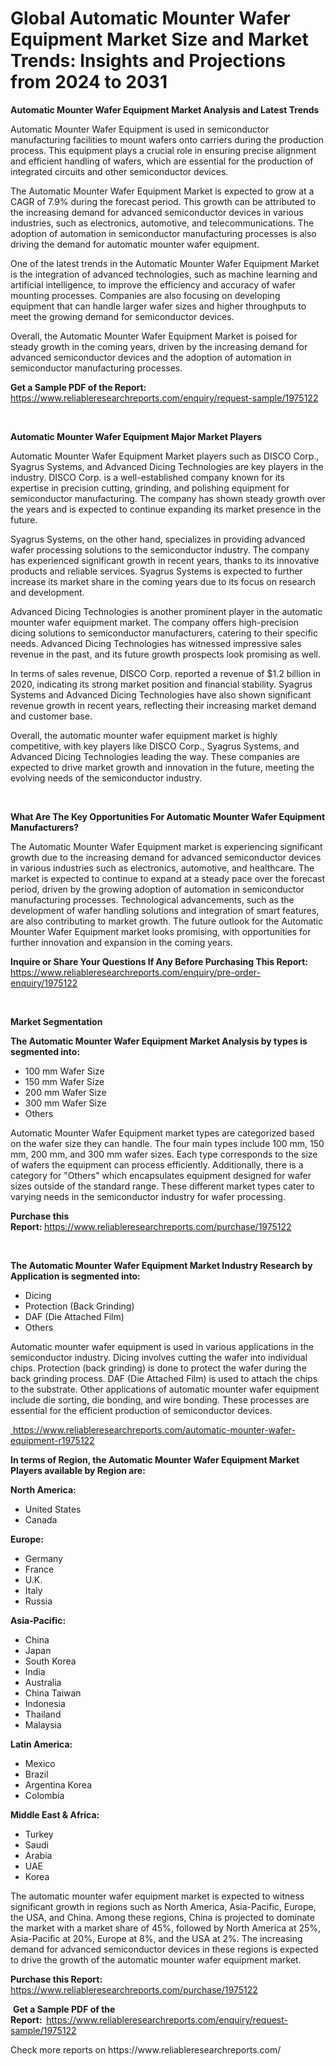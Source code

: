 <p><h1>Global Automatic Mounter Wafer Equipment Market Size and Market Trends: Insights and Projections from 2024 to 2031</h1></p><p><strong>Automatic Mounter Wafer Equipment Market Analysis and Latest Trends</strong></p>
<p><p>Automatic Mounter Wafer Equipment is used in semiconductor manufacturing facilities to mount wafers onto carriers during the production process. This equipment plays a crucial role in ensuring precise alignment and efficient handling of wafers, which are essential for the production of integrated circuits and other semiconductor devices.</p><p>The Automatic Mounter Wafer Equipment Market is expected to grow at a CAGR of 7.9% during the forecast period. This growth can be attributed to the increasing demand for advanced semiconductor devices in various industries, such as electronics, automotive, and telecommunications. The adoption of automation in semiconductor manufacturing processes is also driving the demand for automatic mounter wafer equipment.</p><p>One of the latest trends in the Automatic Mounter Wafer Equipment Market is the integration of advanced technologies, such as machine learning and artificial intelligence, to improve the efficiency and accuracy of wafer mounting processes. Companies are also focusing on developing equipment that can handle larger wafer sizes and higher throughputs to meet the growing demand for semiconductor devices.</p><p>Overall, the Automatic Mounter Wafer Equipment Market is poised for steady growth in the coming years, driven by the increasing demand for advanced semiconductor devices and the adoption of automation in semiconductor manufacturing processes.</p></p>
<p><strong>Get a Sample PDF of the Report:&nbsp;</strong> <a href="https://www.reliableresearchreports.com/enquiry/request-sample/1975122">https://www.reliableresearchreports.com/enquiry/request-sample/1975122</a></p>
<p>&nbsp;</p>
<p><strong>Automatic Mounter Wafer Equipment Major Market Players</strong></p>
<p><p>Automatic Mounter Wafer Equipment Market players such as DISCO Corp., Syagrus Systems, and Advanced Dicing Technologies are key players in the industry. DISCO Corp. is a well-established company known for its expertise in precision cutting, grinding, and polishing equipment for semiconductor manufacturing. The company has shown steady growth over the years and is expected to continue expanding its market presence in the future.</p><p>Syagrus Systems, on the other hand, specializes in providing advanced wafer processing solutions to the semiconductor industry. The company has experienced significant growth in recent years, thanks to its innovative products and reliable services. Syagrus Systems is expected to further increase its market share in the coming years due to its focus on research and development.</p><p>Advanced Dicing Technologies is another prominent player in the automatic mounter wafer equipment market. The company offers high-precision dicing solutions to semiconductor manufacturers, catering to their specific needs. Advanced Dicing Technologies has witnessed impressive sales revenue in the past, and its future growth prospects look promising as well.</p><p>In terms of sales revenue, DISCO Corp. reported a revenue of $1.2 billion in 2020, indicating its strong market position and financial stability. Syagrus Systems and Advanced Dicing Technologies have also shown significant revenue growth in recent years, reflecting their increasing market demand and customer base.</p><p>Overall, the automatic mounter wafer equipment market is highly competitive, with key players like DISCO Corp., Syagrus Systems, and Advanced Dicing Technologies leading the way. These companies are expected to drive market growth and innovation in the future, meeting the evolving needs of the semiconductor industry.</p></p>
<p>&nbsp;</p>
<p><strong>What Are The Key Opportunities For Automatic Mounter Wafer Equipment Manufacturers?</strong></p>
<p><p>The Automatic Mounter Wafer Equipment market is experiencing significant growth due to the increasing demand for advanced semiconductor devices in various industries such as electronics, automotive, and healthcare. The market is expected to continue to expand at a steady pace over the forecast period, driven by the growing adoption of automation in semiconductor manufacturing processes. Technological advancements, such as the development of wafer handling solutions and integration of smart features, are also contributing to market growth. The future outlook for the Automatic Mounter Wafer Equipment market looks promising, with opportunities for further innovation and expansion in the coming years.</p></p>
<p><strong>Inquire or Share Your Questions If Any Before Purchasing This Report:</strong> <a href="https://www.reliableresearchreports.com/enquiry/pre-order-enquiry/1975122">https://www.reliableresearchreports.com/enquiry/pre-order-enquiry/1975122</a></p>
<p>&nbsp;</p>
<p><strong>Market Segmentation</strong></p>
<p><strong>The Automatic Mounter Wafer Equipment Market Analysis by types is segmented into:</strong></p>
<p><ul><li>100 mm Wafer Size</li><li>150 mm Wafer Size</li><li>200 mm Wafer Size</li><li>300 mm Wafer Size</li><li>Others</li></ul></p>
<p><p>Automatic Mounter Wafer Equipment market types are categorized based on the wafer size they can handle. The four main types include 100 mm, 150 mm, 200 mm, and 300 mm wafer sizes. Each type corresponds to the size of wafers the equipment can process efficiently. Additionally, there is a category for "Others" which encapsulates equipment designed for wafer sizes outside of the standard range. These different market types cater to varying needs in the semiconductor industry for wafer processing.</p></p>
<p><strong>Purchase this Report:&nbsp;</strong><a href="https://www.reliableresearchreports.com/purchase/1975122">https://www.reliableresearchreports.com/purchase/1975122</a></p>
<p>&nbsp;</p>
<p><strong>The Automatic Mounter Wafer Equipment Market Industry Research by Application is segmented into:</strong></p>
<p><ul><li>Dicing</li><li>Protection (Back Grinding)</li><li>DAF (Die Attached Film)</li><li>Others</li></ul></p>
<p><p>Automatic mounter wafer equipment is used in various applications in the semiconductor industry. Dicing involves cutting the wafer into individual chips. Protection (back grinding) is done to protect the wafer during the back grinding process. DAF (Die Attached Film) is used to attach the chips to the substrate. Other applications of automatic mounter wafer equipment include die sorting, die bonding, and wire bonding. These processes are essential for the efficient production of semiconductor devices.</p></p>
<p><a href="https://www.reliableresearchreports.com/automatic-mounter-wafer-equipment-r1975122">&nbsp;https://www.reliableresearchreports.com/automatic-mounter-wafer-equipment-r1975122</a></p>
<p><strong>In terms of Region, the Automatic Mounter Wafer Equipment Market Players available by Region are:</strong></p>
<p>
    <p> <strong> North America: </strong>
        <ul>
            <li>United States</li>
            <li>Canada</li>
        </ul>
        </p> 
    <p> <strong> Europe: </strong>
        <ul>
            <li>Germany</li>
            <li>France</li>
            <li>U.K.</li>
            <li>Italy</li>
            <li>Russia</li>
        </ul>
        </p> 
    <p> <strong> Asia-Pacific: </strong>
        <ul>
            <li>China</li>
            <li>Japan</li>
            <li>South Korea</li>
            <li>India</li>
            <li>Australia</li>
            <li>China Taiwan</li>
            <li>Indonesia</li>
            <li>Thailand</li>
            <li>Malaysia</li>
        </ul>
        </p> 
    <p> <strong> Latin America: </strong>
        <ul>
            <li>Mexico</li>
            <li>Brazil</li>
            <li>Argentina Korea</li>
            <li>Colombia</li>
        </ul>
        </p> 
    <p> <strong> Middle East & Africa: </strong>
        <ul>
            <li>Turkey</li>
            <li>Saudi</li>
            <li>Arabia</li>
            <li>UAE</li>
            <li>Korea</li>
        </ul>
    </p>
    </p>
<p><p>The automatic mounter wafer equipment market is expected to witness significant growth in regions such as North America, Asia-Pacific, Europe, the USA, and China. Among these regions, China is projected to dominate the market with a market share of 45%, followed by North America at 25%, Asia-Pacific at 20%, Europe at 8%, and the USA at 2%. The increasing demand for advanced semiconductor devices in these regions is expected to drive the growth of the automatic mounter wafer equipment market.</p></p>
<p><strong>Purchase this Report: </strong><a href="https://www.reliableresearchreports.com/purchase/1975122">https://www.reliableresearchreports.com/purchase/1975122</a></p>
<p>&nbsp;<strong>Get a Sample PDF of the Report:&nbsp;&nbsp;</strong><a href="https://www.reliableresearchreports.com/enquiry/request-sample/1975122">https://www.reliableresearchreports.com/enquiry/request-sample/1975122</a></p>
<p><strong></strong></p>
<p>Check more reports on https://www.reliableresearchreports.com/</p>